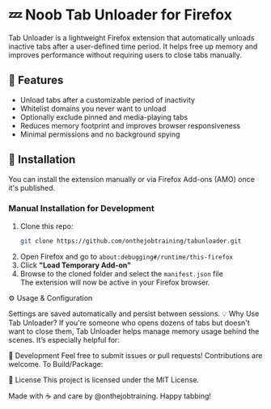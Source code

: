 # 💤 Noob Tab Unloader for Firefox

Tab Unloader is a lightweight Firefox extension that automatically unloads inactive tabs after a user-defined time period. It helps free up memory and improves performance without requiring users to close tabs manually.

## 🚀 Features

- Unload tabs after a customizable period of inactivity
- Whitelist domains you never want to unload
- Optionally exclude pinned and media-playing tabs
- Reduces memory footprint and improves browser responsiveness
- Minimal permissions and no background spying

## 🔧 Installation

You can install the extension manually or via Firefox Add-ons (AMO) once it's published.

### Manual Installation for Development

1. Clone this repo:
   ```bash
   git clone https://github.com/onthejobtraining/tabunloader.git
2. Open Firefox and go to `about:debugging#/runtime/this-firefox`  
3. Click **"Load Temporary Add-on"**  
4. Browse to the cloned folder and select the `manifest.json` file  
The extension will now be active in your Firefox browser.

⚙️ Usage & Configuration

Settings are saved automatically and persist between sessions.
💡 Why Use Tab Unloader?
If you're someone who opens dozens of tabs but doesn't want to close them, Tab Unloader helps manage memory usage behind the scenes. It’s especially helpful for:

🧪 Development
Feel free to submit issues or pull requests! Contributions are welcome.
To Build/Package:

📄 License
This project is licensed under the MIT License.

Made with ☕ and care by @onthejobtraining. Happy tabbing!
